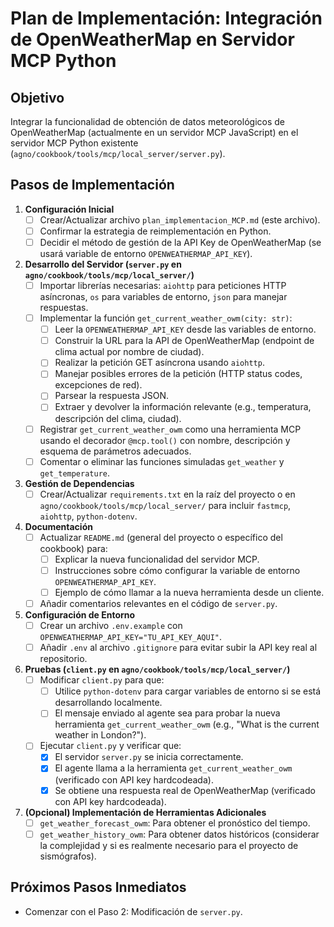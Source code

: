 # Plan de Implementación: Integración de OpenWeatherMap en Servidor MCP Python

## Objetivo

Integrar la funcionalidad de obtención de datos meteorológicos de OpenWeatherMap (actualmente en un servidor MCP JavaScript) en el servidor MCP Python existente (`agno/cookbook/tools/mcp/local_server/server.py`).

## Pasos de Implementación

1. **Configuración Inicial**
    * [ ] Crear/Actualizar archivo `plan_implementacion_MCP.md` (este archivo).
    * [ ] Confirmar la estrategia de reimplementación en Python.
    * [ ] Decidir el método de gestión de la API Key de OpenWeatherMap (se usará variable de entorno `OPENWEATHERMAP_API_KEY`).

2. **Desarrollo del Servidor (`server.py` en `agno/cookbook/tools/mcp/local_server/`)**
    * [ ] Importar librerías necesarias: `aiohttp` para peticiones HTTP asíncronas, `os` para variables de entorno, `json` para manejar respuestas.
    * [ ] Implementar la función `get_current_weather_owm(city: str)`:
        * [ ] Leer la `OPENWEATHERMAP_API_KEY` desde las variables de entorno.
        * [ ] Construir la URL para la API de OpenWeatherMap (endpoint de clima actual por nombre de ciudad).
        * [ ] Realizar la petición GET asíncrona usando `aiohttp`.
        * [ ] Manejar posibles errores de la petición (HTTP status codes, excepciones de red).
        * [ ] Parsear la respuesta JSON.
        * [ ] Extraer y devolver la información relevante (e.g., temperatura, descripción del clima, ciudad).
    * [ ] Registrar `get_current_weather_owm` como una herramienta MCP usando el decorador `@mcp.tool()` con nombre, descripción y esquema de parámetros adecuados.
    * [ ] Comentar o eliminar las funciones simuladas `get_weather` y `get_temperature`.

3. **Gestión de Dependencias**
    * [ ] Crear/Actualizar `requirements.txt` en la raíz del proyecto o en `agno/cookbook/tools/mcp/local_server/` para incluir `fastmcp`, `aiohttp`, `python-dotenv`.

4. **Documentación**
    * [ ] Actualizar `README.md` (general del proyecto o específico del cookbook) para:
        * [ ] Explicar la nueva funcionalidad del servidor MCP.
        * [ ] Instrucciones sobre cómo configurar la variable de entorno `OPENWEATHERMAP_API_KEY`.
        * [ ] Ejemplo de cómo llamar a la nueva herramienta desde un cliente.
    * [ ] Añadir comentarios relevantes en el código de `server.py`.

5. **Configuración de Entorno**
    * [ ] Crear un archivo `.env.example` con `OPENWEATHERMAP_API_KEY="TU_API_KEY_AQUI"`.
    * [ ] Añadir `.env` al archivo `.gitignore` para evitar subir la API key real al repositorio.

6. **Pruebas (`client.py` en `agno/cookbook/tools/mcp/local_server/`)**
    * [ ] Modificar `client.py` para que:
        * [ ] Utilice `python-dotenv` para cargar variables de entorno si se está desarrollando localmente.
        * [ ] El mensaje enviado al agente sea para probar la nueva herramienta `get_current_weather_owm` (e.g., "What is the current weather in London?").
    * [ ] Ejecutar `client.py` y verificar que:
        * [x] El servidor `server.py` se inicia correctamente.
        * [x] El agente llama a la herramienta `get_current_weather_owm` (verificado con API key hardcodeada).
        * [x] Se obtiene una respuesta real de OpenWeatherMap (verificado con API key hardcodeada).

7. **(Opcional) Implementación de Herramientas Adicionales**
    * [ ] `get_weather_forecast_owm`: Para obtener el pronóstico del tiempo.
    * [ ] `get_weather_history_owm`: Para obtener datos históricos (considerar la complejidad y si es realmente necesario para el proyecto de sismógrafos).

## Próximos Pasos Inmediatos

* Comenzar con el Paso 2: Modificación de `server.py`.
